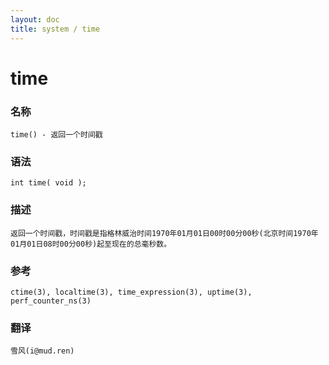 ```yaml
---
layout: doc
title: system / time
---
```

# time

### 名称

    time() - 返回一个时间戳

### 语法

    int time( void );

### 描述

    返回一个时间戳，时间戳是指格林威治时间1970年01月01日00时00分00秒(北京时间1970年01月01日08时00分00秒)起至现在的总毫秒数。

### 参考

    ctime(3), localtime(3), time_expression(3), uptime(3), perf_counter_ns(3)

### 翻译 ###

    雪风(i@mud.ren)
